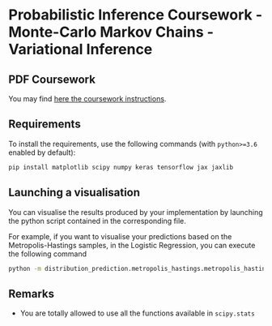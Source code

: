# Probabilistic Inference Coursework - Monte-Carlo Markov Chains - Variational Inference

## PDF Coursework

You may find [here the coursework instructions](Probabilistic%20Inference%20Coursework%20-%20Monte-Carlo%20Markov%20Chain%20-%20Variational%20Inference.pdf).

## Requirements

To install the requirements, use the following commands (with `python>=3.6` enabled by default):
```bash
pip install matplotlib scipy numpy keras tensorflow jax jaxlib
```

## Launching a visualisation

You can visualise the results produced by your implementation 
by launching the python script contained in the corresponding file.

For example, if you want to visualise your predictions based on the Metropolis-Hastings samples,
in the Logistic Regression, you can execute the following command

```bash
python -m distribution_prediction.metropolis_hastings.metropolis_hastings_logistic
```

## Remarks

* You are totally allowed to use all the functions available in `scipy.stats`

